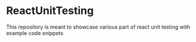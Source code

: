# ReactUnitTesting
This repository is meant to showcase various part of react unit testing with example code snippets

